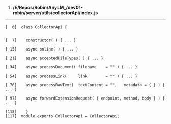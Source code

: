 
1. **/E/Repos/Robin/AnyLM_/dev01-robin/server/utils/collectorApi/index.js**
---------------------------------------------------------------
```
[  6]  class CollectorApi {


[  7]    constructor( ) { ... }

[ 15]    async online( ) { ... }

[ 21]    async acceptedFileTypes( ) { ... }

[ 34]    async processDocument( filename    = "" ) { ... }

[ 54]    async processLink(     link        = "" ) { ... }

[ 76]    async processRawText(  textContent = "",   metadata = { } ) { ... }

[ 97]    async forwardExtensionRequest( { endpoint, method, body } ) { ... }

[115]    }
[117]  module.exports.CollectorApi = CollectorApi;
```
